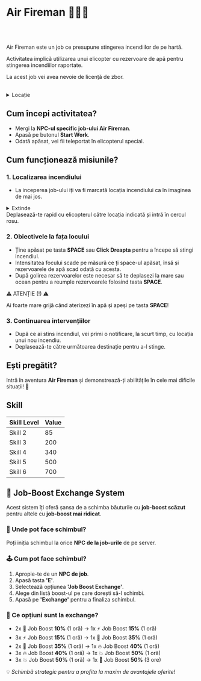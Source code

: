 

# Air Fireman 👨🏻‍🚒
<br><br>

<div class="danger-container">
<p>Air Fireman este un job ce presupune stingerea incendiilor de pe hartă. </p>
<p>Activitatea implică utilizarea unui elicopter cu rezervoare de apă pentru stingerea incendiilor raportate.</p>
<p>La acest job vei avea nevoie de licență de zbor.</p>
  
</div>
<br>
<details class="details custom-block">
    <summary>Locație</summary>
    <p><img src="https://i.imgur.com/9odIGna.png" alt="Locatie EAR"></p>
</details>


## **Cum începi activitatea?**

- Mergi la **NPC-ul specific job-ului Air Fireman**.
- Apasă pe butonul **Start Work**.
- Odată apăsat, vei fii teleportat în elicopterul special.

## **Cum funcționează misiunile?**

### **1. Localizarea incendiului**
- La inceperea job-ului iți va fi marcată locația incendiului ca în imaginea de mai jos.
<details class="details custom-block">
    <summary>Extinde</summary>
    <p><img src="https://i.imgur.com/SHIynf6.png" alt="Incendiu"></p>
</details>
Deplasează-te rapid cu elicopterul către locația indicată și intră în cercul rosu.

### **2. Obiectivele la fața locului**
- Ține apăsat pe tasta **SPACE** sau **Click Dreapta** pentru a începe să stingi incendiul.
- Intensitatea focului scade pe măsură ce ți space-ul apăsat, însă și rezervoarele de apă scad odată cu acesta.
- După golirea rezervoarelor este necesar să te deplasezi la mare sau ocean pentru a reumple rezervoarele folosind tasta **SPACE**.
  
<div class="danger-container">
<p class="title">⚠️ ATENȚIE (!) ⚠️</p>
<p CLASS="description"> Ai foarte mare grijă când aterizezi în apă și apeși pe tasta <strong>SPACE</strong>!</p>
</div>

### **3. Continuarea intervențiilor**
- După ce ai stins incendiul, vei primi o notificare, la scurt timp, cu locația unui nou incendiu.
- Deplasează-te către următoarea destinație pentru a-l stinge.


## **Ești pregătit?**

Intră în aventura **Air Fireman** și demonstrează-ți abilitățile în cele mai dificile situații! 🚒

## Skill

| Skill Level | Value |
|-------------|-------|
| Skill 2     | 85    |
| Skill 3     | 200   |
| Skill 4     | 340   |
| Skill 5     | 500   |
| Skill 6     | 700   |


<h2>🔁 Job-Boost Exchange System</h2>

<p>Acest sistem îți oferă șansa de a schimba băuturile cu <strong>job-boost scăzut</strong> pentru altele cu <strong>job-boost mai ridicat</strong>.</p>

<h3>📍 Unde pot face schimbul?</h3>
<p>Poți iniția schimbul la orice <strong>NPC de la job-urile</strong> de pe server.</p>

<h3>🕹️ Cum pot face schimbul?</h3>
<ol>
  <li>Apropie-te de un <strong>NPC de job</strong>.</li>
  <li>Apasă tasta <strong>'E'</strong>.</li>
  <li>Selectează opțiunea <strong>'Job Boost Exchange'</strong>.</li>
  <li>Alege din listă boost-ul pe care dorești să-l schimbi.</li>
  <li>Apasă pe <strong>'Exchange'</strong> pentru a finaliza schimbul.</li>
</ol>

<h3>🔄 Ce opțiuni sunt la exchange?</h3>
<ul>
  <li>2x 🧃 Job Boost <strong>10%</strong> (1 oră) → 1x ⚡ Job Boost <strong>15%</strong> (1 oră)</li>
  <li>3x ⚡ Job Boost <strong>15%</strong> (1 oră) → 1x 🚀 Job Boost <strong>35%</strong> (1 oră)</li>
  <li>2x 🚀 Job Boost <strong>35%</strong> (1 oră) → 1x 🔥 Job Boost <strong>40%</strong> (1 oră)</li>
  <li>3x 🔥 Job Boost <strong>40%</strong> (1 oră) → 1x 💥 Job Boost <strong>50%</strong> (1 oră)</li>
  <li>3x 💥 Job Boost <strong>50%</strong> (1 oră) → 1x 💎 Job Boost <strong>50%</strong> (3 ore)</li>
</ul>

<p>💡 <em>Schimbă strategic pentru a profita la maxim de avantajele oferite!</em></p>

